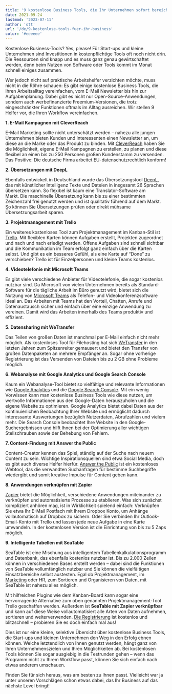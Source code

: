 ```yaml
---
title: '9 kostenlose Business Tools, die Ihr Unternehmen sofort bereichern - SeaTable'
date: 2021-09-24
lastmod: '2023-07-11'
author: 'ott'
url: '/de/9-kostenlose-tools-fuer-ihr-business'
color: '#eeeeee'
---
```


Kostenlose Business-Tools? Yes, please! Für Start-ups und kleine Unternehmen sind Investitionen in kostenpflichtige Tools oft noch nicht drin. Die Ressourcen sind knapp und es muss ganz genau gewirtschaftet werden, denn beim Nutzen von Software oder Tools kommt im Monat schnell einiges zusammen.

Wer jedoch nicht auf praktische Arbeitshelfer verzichten möchte, muss nicht in die Röhre schauen: Es gibt einige kostenlose Business Tools, die Ihren Arbeitsalltag vereinfachen, vom E-Mail Newsletter bis hin zur Aufgabenplanung. Dabei gibt es nicht nur Open-Source-Anwendungen, sondern auch werbefinanzierte Freemium-Versionen, die trotz eingeschränkter Funktionen oftmals im Alltag ausreichen. Wir stellen 9 Helfer vor, die Ihren Workflow vereinfachen.

**1\. E-Mail Kampagnen mit CleverReach**

E-Mail Marketing sollte nicht unterschätzt werden – nahezu alle jungen Unternehmen bieten Kunden und Interessenten einen Newsletter an, um diese an die Marke oder das Produkt zu binden. Mit [CleverReach](https://www.cleverreach.com/de/) haben Sie die Möglichkeit, eigene E-Mail Kampagnen zu erstellen, zu planen und diese flexibel an einen bis zu 250 Personen großen Kundenstamm zu versenden. Das Positive: Die deutsche Firma arbeitet EU-datenschutzrechtlich konform!

**2\. Übersetzungen mit DeepL**

Ebenfalls entwickelt in Deutschland wurde das Übersetzungstool [DeepL](https://www.deepl.com/de/home), das mit künstlicher Intelligenz Texte und Dateien in insgesamt 26 Sprachen übersetzen kann. So flexibel ist kaum eine Translator-Software am Markt. Die maschinelle Übersetzung kann bis zu einer bestimmten Zeichenzahl frei genutzt werden und ist qualitativ führend auf dem Markt. So können Sie Übersetzungen prüfen oder direkt mühsame Übersetzungsarbeit sparen.

**3\. Projektmanagement mit Trello**

Ein weiteres kostenloses Tool zum Projektmanagement im Kanban-Stil ist [Trello](https://trello.com/home). Mit flexiblen Karten können Aufgaben erstellt, Projekten zugeordnet und nach und nach erledigt werden. Offene Aufgaben sind schnell sichtbar und die Kommunikation im Team erfolgt ganz einfach über die Karten selbst. Und gibt es ein besseres Gefühl, als eine Karte auf “Done” zu verschieben? Trello ist für Einzelpersonen und kleine Teams kostenlos.

**4\. Videotelefonie mit Microsoft Teams**

Es gibt viele verschiedene Anbieter für Videotelefonie, die sogar kostenlos nutzbar sind. Da Microsoft von vielen Unternehmen bereits als Standard-Software für die tägliche Arbeit im Büro genutzt wird, bietet sich die Nutzung von [Microsoft Teams](https://www.microsoft.com/de-de/microsoft-teams/free) als Telefon- und Videokonferenzsoftware ideal an. Das Arbeiten mit Teams hat den Vorteil, Chatten, Anrufe und Datenaustausch sicher und einfach über eine einzige Anwendung zu vereinen. Damit wird das Arbeiten innerhalb des Teams produktiv und effizient.

**5\. Datensharing mit WeTransfer**

Das Teilen von großen Daten ist manchmal per E-Mail einfach nicht mehr möglich. Als kostenloses Tool für Filehosting hat sich [WeTransfer](https://wetransfer.com/) in den letzten Jahren zum Spitzenreiter gemausert und bietet den Transfer von großen Datenpaketen an mehrere Empfänger an. Sogar ohne vorherige Registrierung ist das Versenden von Dateien bis zu 2 GB ohne Probleme möglich.

**6\. Webanalyse mit Google Analytics und Google Search Console**

Kaum ein Webanalyse-Tool bietet so vielfältige und relevante Informationen wie [Google Analytics](https://analytics.google.com/analytics/web/) und die [Google Search Console](https://search.google.com/search-console/). Mit ein wenig Vorwissen kann man kostenlose Business Tools wie diese nutzen, um wertvolle Informationen aus den Google-Daten herauszuholen und die eigene Website zu optimieren. Google Analytics bietet dabei Daten aus der kontinuierlichen Beobachtung Ihrer Website und ermöglicht dadurch interessante Auswertungen bezüglich Nutzerdaten, Abrufzahlen und vielem mehr. Die Search Console beobachtet Ihre Website in den Google-Suchergebnissen und hilft Ihnen bei der Optimierung aller wichtigen Stellschrauben sowie der Behebung von Fehlern.

**7\. Content-Findung mit Answer the Public**

Content-Creator kennen das Spiel, ständig auf der Suche nach neuem Content zu sein. Wichtige Inspirationsquellen sind etwa Social Media, doch es gibt auch diverse Helfer hierfür. [Answer the Public](https://answerthepublic.com/) ist ein kostenloses Webtool, das die verwandten Suchanfragen für bestimme Suchbegriffe wiedergibt und somit kreative Impulse für Content geben kann.

**8\. Anwendungen verknüpfen mit Zapier**

[Zapier](https://zapier.com/) bietet die Möglichkeit, verschiedene Anwendungen miteinander zu verknüpfen und automatisierte Prozesse zu etablieren. Was sich zunächst kompliziert anhören mag, ist in Wirklichkeit spielend einfach: Verknüpfen Sie etwa Ihr E-Mail Postfach mit Ihrem Dropbox Konto, um Anhänge vollautomatisch auf Dropbox zu sichern. Oder Sie verbinden Ihr Outlook-Email-Konto mit Trello und lassen jede neue Aufgabe in eine Karte umwandeln. In der kostenlosen Version ist die Einrichtung von bis zu 5 Zaps möglich.

**9\. Intelligente Tabellen mit SeaTable**

SeaTable ist eine Mischung aus intelligentem Tabellenkalkulationsprogramm und Datenbank, das ebenfalls kostenlos nutzbar ist. Bis zu 2.000 Zeilen können in verschiedenen Bases erstellt werden – dabei sind die Funktionen von SeaTable vollumfänglich nutzbar und Sie können die vielfältigen Einsatzbereiche selbst austesten. Egal ob Projektmanagement, im [Marketing](/marketing/) oder HR, zum Sortieren und Organisieren von Daten, mit SeaTable ist nahezu alles möglich.

Mit hilfreichen Plugins wie dem Kanban-Board kann sogar eine hervorragende Alternative zum oben genannten Projektmanagement-Tool Trello geschaffen werden. Außerdem ist **SeaTable mit Zapier verknüpfbar** und kann auf diese Weise vollautomatisiert alle Arten von Daten aufnehmen, sortieren und weiterverwenden. [Die Registrierung](https://seatable.io/registrierung/) ist kostenlos und blitzschnell – probieren Sie es doch einfach mal aus!

Dies ist nur eine kleine, selektive Übersicht über kostenlose Business Tools, die Start-ups und kleinen Unternehmen den Weg in den Erfolg ebnen können. Welche letztendlich von Ihnen genutzt werden, hängt ganz von Ihren Unternehmenszielen und Ihren Möglichkeiten ab. Bei kostenlosen Tools können Sie sogar ausgiebig in die Testrunden gehen – wenn das Programm nicht zu Ihrem Workflow passt, können Sie sich einfach nach etwas anderem umschauen.

Finden Sie für sich heraus, was am besten zu Ihnen passt. Vielleicht war ja unter unseren Vorschlägen schon etwas dabei, das Ihr Business auf das nächste Level bringt!
